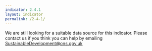 ```yaml
---
indicator: 2.4.1
layout: indicator
permalink: /2-4-1/
---
```

We are still looking for a suitable data source for this indicator. Please contact us if you think you can help by emailing <SustainableDevelopment@ons.gov.uk>
